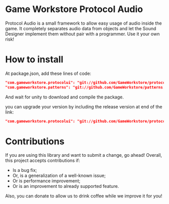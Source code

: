 # Game Workstore Protocol Audio

Protocol Audio is a small framework to allow easy usage of audio inside the game. It completely separates audio data from objects and let the Sound Designer implement them without pair with a programmer.
Use it your own risk!

# How to install

At package.json, add these lines of code:
```json
"com.gameworkstore.protocolui": "git://github.com/GameWorkstore/protocolaudio.git#1.0.6"
"com.gameworkstore.patterns": "git://github.com/GameWorkstore/patterns.git#1.2.0"
```

And wait for unity to download and compile the package.

you can upgrade your version by including the release version at end of the link:
```json
"com.gameworkstore.protocolui": "git://github.com/GameWorkstore/protocolaudio.git#1.0.6"
```

# Contributions

If you are using this library and want to submit a change, go ahead! Overall, this project accepts contributions if:
- Is a bug fix;
- Or, is a generalization of a well-known issue;
- Or is performance improvement;
- Or is an improvement to already supported feature.

Also, you can donate to allow us to drink coffee while we improve it for you!
